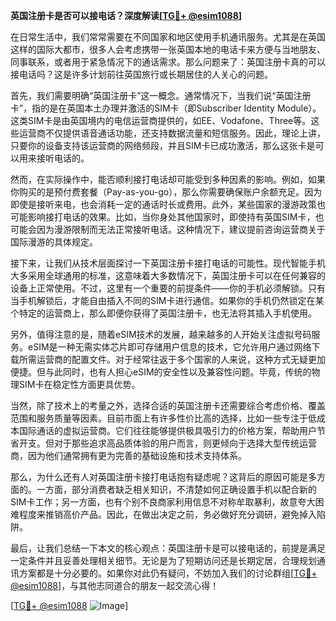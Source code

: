 **英国注册卡是否可以接电话？深度解读[[TG💪+ @esim1088](https://t.me/s/esim1088)]**

在日常生活中，我们常常需要在不同国家和地区使用手机通讯服务。尤其是在英国这样的国际大都市，很多人会考虑携带一张英国本地的电话卡来方便与当地朋友、同事联系，或者用于紧急情况下的通话需求。那么问题来了：英国注册卡真的可以接电话吗？这是许多计划前往英国旅行或长期居住的人关心的问题。

首先，我们需要明确“英国注册卡”这一概念。通常情况下，当我们说“英国注册卡”，指的是在英国本土办理并激活的SIM卡（即Subscriber Identity Module）。这类SIM卡是由英国境内的电信运营商提供的，如EE、Vodafone、Three等。这些运营商不仅提供语音通话功能，还支持数据流量和短信服务。因此，理论上讲，只要你的设备支持该运营商的网络频段，并且SIM卡已成功激活，那么这张卡是可以用来接听电话的。

然而，在实际操作中，能否顺利接打电话却可能受到多种因素的影响。例如，如果你购买的是预付费套餐（Pay-as-you-go），那么你需要确保账户余额充足。因为即使是接听来电，也会消耗一定的通话时长或费用。此外，某些国家的漫游政策也可能影响接打电话的效果。比如，当你身处其他国家时，即使持有英国SIM卡，也可能会因为漫游限制而无法正常接听电话。这种情况下，建议提前咨询运营商关于国际漫游的具体规定。

接下来，让我们从技术层面探讨一下英国注册卡接打电话的可能性。现代智能手机大多采用全球通用的标准，这意味着大多数情况下，英国注册卡可以在任何兼容的设备上正常使用。不过，这里有一个重要的前提条件——你的手机必须解锁。只有当手机解锁后，才能自由插入不同的SIM卡进行通信。如果你的手机仍然锁定在某个特定的运营商上，那么即便你获得了英国注册卡，也无法将其插入手机使用。

另外，值得注意的是，随着eSIM技术的发展，越来越多的人开始关注虚拟号码服务。eSIM是一种无需实体芯片即可存储用户信息的技术，它允许用户通过网络下载所需运营商的配置文件。对于经常往返于多个国家的人来说，这种方式无疑更加便捷。但与此同时，也有人担心eSIM的安全性以及兼容性问题。毕竟，传统的物理SIM卡在稳定性方面更具优势。

当然，除了技术上的考量之外，选择合适的英国注册卡还需要综合考虑价格、覆盖范围和服务质量等因素。目前市面上有许多性价比高的选择，比如一些专注于低成本国际通话的虚拟运营商。它们往往能够提供极具吸引力的价格方案，帮助用户节省开支。但对于那些追求高品质体验的用户而言，则更倾向于选择大型传统运营商，因为他们通常拥有更为完善的基础设施和技术支持体系。

那么，为什么还有人对英国注册卡接打电话抱有疑虑呢？这背后的原因可能是多方面的。一方面，部分消费者缺乏相关知识，不清楚如何正确设置手机以配合新的SIM卡工作；另一方面，也有个别不良商家利用信息不对称牟取暴利，故意夸大困难程度来推销高价产品。因此，在做出决定之前，务必做好充分调研，避免掉入陷阱。

最后，让我们总结一下本文的核心观点：英国注册卡是可以接电话的，前提是满足一定条件并且妥善处理相关细节。无论是为了短期访问还是长期定居，合理规划通讯方案都是十分必要的。如果你对此仍有疑问，不妨加入我们的讨论群组[[TG💪+ @esim1088](https://t.me/s/esim1088)]，与其他志同道合的朋友一起交流心得！

[[TG💪+ @esim1088](https://t.me/s/esim1088) ![Image](https://i.postimg.cc/4NQfJmqS/Snipaste-2025-05-13-00-14-12.png)]